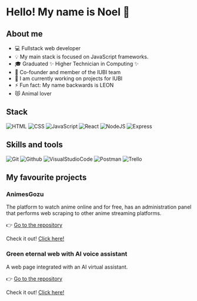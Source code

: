 <h1>Hello! My name is Noel 👋</h1> 

## About me
- 💻 Fullstack web developer
- 💡 My main stack is focused on JavaScript frameworks.
- 🎓 Graduated ✨ Higher Technician in Computing ✨
- 💪 Co-founder and member of the IUBI team
- 🔭 I am currently working on projects for IUBI
- ⚡ Fun fact: My name backwards is LEON
- 😻 Animal lover

## Stack
![HTML](https://img.shields.io/badge/HTML5-E34F26?style=for-the-badge&logo=html5&logoColor=white)
![CSS](https://img.shields.io/badge/CSS3-1572B6?style=for-the-badge&logo=css3&logoColor=white)
![JavaScript](https://img.shields.io/badge/JavaScript-%23F7DF1E?style=for-the-badge&logo=javascript&logoColor=black&logoSize=auto)
![React](https://img.shields.io/badge/React-%2361DAFB?style=for-the-badge&logo=react&logoColor=black)
![NodeJS](https://img.shields.io/badge/Node.js-43853D?style=for-the-badge&logo=node.js&logoColor=white)
![Express](https://img.shields.io/badge/Express-%23000000?style=for-the-badge&logo=express&logoColor=%23fff&logoSize=auto)

## Skills and tools
![Git](https://img.shields.io/badge/Git-%23F05032?style=for-the-badge&logo=git&logoColor=%23fff&logoSize=auto)
![Github](https://img.shields.io/badge/Github-%23181717?style=for-the-badge&logo=github&logoColor=%23fff&logoSize=auto)
![VisualStudioCode](https://img.shields.io/badge/VSCode-0078D4?style=for-the-badge&logo=visual%20studio%20code&logoColor=white)
![Postman](https://img.shields.io/badge/Postman-%23FF6C37?style=for-the-badge&logo=postman&logoColor=%23fff&logoSize=auto)
![Trello](https://img.shields.io/badge/Trello-%230052CC?style=for-the-badge&logo=trello&logoColor=%23fff&logoSize=auto)

## My favourite projects

### AnimesGozu
The platform to watch anime online and for free, has an administration panel that performs web scraping to other anime streaming platforms.

👉 [Go to the repository](https://github.com/NoelMoriano/AnimesGozu)

Check it out! [Click here!](https://animesgozu.com/)

### Green eternal web with AI voice assistant
A web page integrated with an AI virtual assistant.

👉 [Go to the repository](https://github.com/NoelMoriano/eterna-verde)

Check it out! [Click here!](https://eterna-verde.web.app/)


